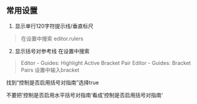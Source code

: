 
## 常用设置

1. 显示单行120字符提示线/垂直标尺
> 在设置中搜索 editor.rulers

2. 显示括号对参考线
在设置中搜索
> Editor - Guides: Highlight Active Bracket Pair
> Editor - Guides: Bracket Pairs
> 设置中输入bracket

找到“控制是否启用括号对指南”选择true

不要把’控制是否启用水平括号对指南‘看成’控制是否启用括号对指南‘

